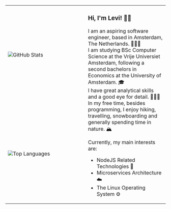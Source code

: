 <table>
  <tr>
    <td>
      <div>
        <picture>
          <source srcset="https://github-readme-stats.vercel.app/api?username=leviszaboo&show_icons=true&theme=transparent&hide_border=true&text_color=fffbf3&title_color=ec9d00&icon_color=ec9d00" media="(prefers-color-scheme: dark)" />
          <source srcset="https://github-readme-stats.vercel.app/api?username=leviszaboo&show_icons=true&theme=transparent&hide_border=true&text_color=120c00&title_color=ec9d00&icon_color=ec9d00" media="(prefers-color-scheme: light)" />
          <img src="https://github-readme-stats.vercel.app/api?username=leviszaboo&show_icons=true&theme=transparent&hide_border=true" alt="GitHub Stats" />
        </picture>
      </div>
    </td>
    <td rowspan="2" width="50%" valign="top">
      <h3>Hi, I'm Levi! 🥷🏻</h3>
      <p>I am an aspiring software engineer, based in Amsterdam, The Netherlands. 👨🏻‍💻 <br>
        I am studying BSc Computer Science at the Vrije Universiet Amsterdam, following a second bachelors in Economics at the University of Amsterdam. 🎓 <br>
        I have great analytical skills and a good eye for detail. ☝🏻🤓 <br>
        In my free time, besides programming, I enjoy hiking, travelling, snowboarding and generally spending time in nature. 🏔️
      </p>
      <p>Currently, my main interests are:</p>
      <ul>
        <li>
          NodeJS Related Technologies 🔰
        </li>
        <li>
          Microservices Architecture ☁️
        </li>
        <li>
          The Linux Operating System ⚙️
        </li>
      </ul>
    </td>
  </tr>
  <tr>
    <td>
       <picture>
          <source srcset="https://github-readme-stats.vercel.app/api/top-langs/?username=leviszaboo&layout=compact&langs_count=8&theme=transparent&hide_border=true&text_color=fffbf3&title_color=fffbf3" media="(prefers-color-scheme: dark)" />
          <source srcset="https://github-readme-stats.vercel.app/api/top-langs/?username=leviszaboo&layout=compact&langs_count=8&theme=transparent&hide_border=true&text_color=120c00&title_color=120c00" media="(prefers-color-scheme: light)" />
          <img src="https://github-readme-stats.vercel.app/api/top-langs/?username=leviszaboo&layout=compact&langs_count=8&theme=transparent&hide_border=true" alt="Top Languages" />
        </picture>
    </td>
  </tr>
</table>
